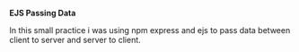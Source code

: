 **EJS Passing Data**

In this small practice i was using npm express and ejs to pass data between client to server and server to client.
